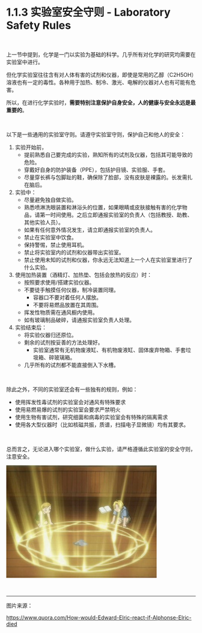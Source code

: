 # 1.1.3 实验室安全守则 - Laboratory Safety Rules

<br>

上一节中提到，化学是一门以实验为基础的科学。几乎所有对化学的研究均需要在实验室中进行。

但化学实验室往往含有对人体有害的试剂和仪器，即使是常用的乙醇（C2H5OH）溶液也有一定的毒性。各种用于加热、制冷、激光、电解的仪器对人也有可能有危害。

所以，在进行化学实验时，**需要特别注意保护自身安全，人的健康与安全永远是最重要的**。

<br>

以下是一些通用的实验室守则。请遵守实验室守则，保护自己和他人的安全：

1. 实验开始前，
      - 提前熟悉自己要完成的实验，熟知所有的试剂及仪器，包括其可能导致的危险。
      - 穿戴好自身的防护装备（PPE），包括护目镜、实验服、手套。
      - 尽量穿长裤与包脚趾的鞋，确保除了脸部，没有皮肤是裸露的。长发需扎在脑后。
2. 实验中：
      - 尽量避免独自做实验。
      - 熟悉喷淋洗眼装置和淋浴头的位置，如果眼睛或皮肤接触有害的化学物品，请第一时间使用。之后立即通报实验室的负责人（包括教授、助教、其他实验人员）。
      - 如果有任何意外情况发生，请立即通报实验室的负责人。
      - 禁止在实验室中饮食。
      - 保持警惕，禁止使用耳机。
      - 禁止将实验室内的试剂和仪器带出实验室。
      - 禁止使用未知的试剂和仪器，你永远无法知道上一个人在实验室里进行了什么实验。
3. 使用加热装置（酒精灯、加热垫、包括会放热的反应）时：  
      - 按照要求使用/搭建实验仪器。  
      - 不要徒手触摸任何仪器，制冷装置同理。
          - 容器口不要对着任何人摆放。
          - 不要将易燃品放置在其周围。
      - 挥发性物质需在通风橱内使用。
      - 如有玻璃制品破碎，请通报实验室负责人处理。
4. 实验结束后：
      - 将实验仪器归还原位。
      - 剩余的试剂按妥善的方法处理好。
          - 实验室通常有无机物废液缸、有机物废液缸、固体废弃物箱、手套垃圾箱、碎玻璃箱。
      - 几乎所有的试剂都不能直接倒入下水槽。

<br>

除此之外，不同的实验室还会有一些独有的规则，例如：

- 使用挥发性毒试剂的实验室会对通风有特殊要求
- 使用易燃易爆的试剂的实验室会要求严禁明火
- 使用生物有害试剂，研究细菌和病毒的实验室会有特殊的隔离需求
- 使用各大型仪器时（比如核磁共振，质谱，扫描电子显微镜）均有其要求。

<br>

总而言之，无论进入哪个实验室，做什么实验，请严格遵循此实验室的安全守则，注意安全。

![注意安全](img/1.1.3-1.jpg)

<br>

---

图片来源：

https://www.quora.com/How-would-Edward-Elric-react-if-Alphonse-Elric-died